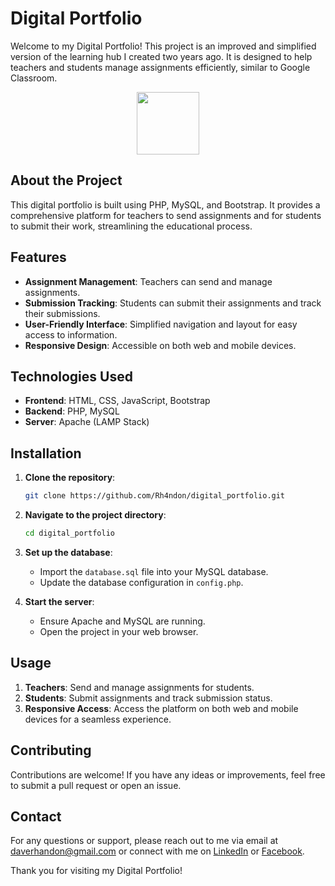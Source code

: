 # Digital Portfolio

Welcome to my Digital Portfolio! This project is an improved and simplified version of the learning hub I created two years ago. It is designed to help teachers and students manage assignments efficiently, similar to Google Classroom.

<div id="header" align="center">
  <img src="https://media2.giphy.com/media/v1.Y2lkPTc5MGI3NjExZ3prZGl6MmVtbHVvZTcyczBxYnlwMDRlZHlmcXkxNmJsZnMyZTVvYSZlcD12MV9pbnRlcm5hbF9naWZfYnlfaWQmY3Q9Zw/jQVMnyuyzhR2Kiy9JJ/giphy.webp" width="100"/>
</div>

## About the Project

This digital portfolio is built using PHP, MySQL, and Bootstrap. It provides a comprehensive platform for teachers to send assignments and for students to submit their work, streamlining the educational process.

## Features

- **Assignment Management**: Teachers can send and manage assignments.
- **Submission Tracking**: Students can submit their assignments and track their submissions.
- **User-Friendly Interface**: Simplified navigation and layout for easy access to information.
- **Responsive Design**: Accessible on both web and mobile devices.

## Technologies Used

- **Frontend**: HTML, CSS, JavaScript, Bootstrap
- **Backend**: PHP, MySQL
- **Server**: Apache (LAMP Stack)

## Installation

1. **Clone the repository**:
   ```bash
   git clone https://github.com/Rh4ndon/digital_portfolio.git
   ```

2. **Navigate to the project directory**:
   ```bash
   cd digital_portfolio
   ```

3. **Set up the database**:
   - Import the `database.sql` file into your MySQL database.
   - Update the database configuration in `config.php`.

4. **Start the server**:
   - Ensure Apache and MySQL are running.
   - Open the project in your web browser.

## Usage

1. **Teachers**: Send and manage assignments for students.
2. **Students**: Submit assignments and track submission status.
3. **Responsive Access**: Access the platform on both web and mobile devices for a seamless experience.

## Contributing

Contributions are welcome! If you have any ideas or improvements, feel free to submit a pull request or open an issue.

## Contact

For any questions or support, please reach out to me via email at daverhandon@gmail.com or connect with me on [LinkedIn](https://www.linkedin.com/in/dave-rhandon-blas-b670b1279) or [Facebook](https://www.facebook.com/people/Rhandon-Dave/100010657007416/).

Thank you for visiting my Digital Portfolio!


